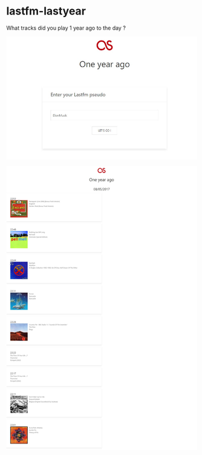 # lastfm-lastyear

What tracks did you play 1 year ago to the day ?

![Homepage](medias/lastyear-homepage.jpg)

![FetchMusic](medias/lastyear-fetch.jpg)



